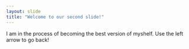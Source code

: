 ```yaml
---
layout: slide
title: "Welcome to our second slide!"
---
```

I am in the process of becoming the best version of myshelf.
Use the left arrow to go back!
